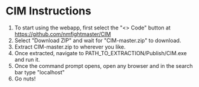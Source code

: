 # CIM Instructions
1. To start using the webapp, first select the "<> Code" button at https://github.com/nmfightmaster/CIM
2. Select "Download ZIP" and wait for "CIM-master.zip" to download.
3. Extract CIM-master.zip to wherever you like.
4. Once extracted, navigate to PATH_TO_EXTRACTION/Publish/CIM.exe and run it.
5. Once the command prompt opens, open any browser and in the search bar type "localhost"
6. Go nuts!
